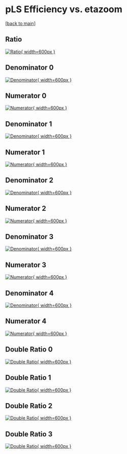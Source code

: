 # pLS Efficiency vs. etazoom

[[back to main](./)]



## Ratio

[![Ratio](../mtv/var/pLS_loweta_0_0_eff_etazoom.png){ width=600px }](../mtv/var/pLS_loweta_0_0_eff_etazoom.pdf)

## Denominator 0

[![Denominator](../mtv/den/pLS_loweta_0_0_eff_etazoom_den0.png){ width=600px }](../mtv/den/pLS_loweta_0_0_eff_etazoom_den0.pdf)

## Numerator 0

[![Numerator](../mtv/num/pLS_loweta_0_0_eff_etazoom_num0.png){ width=600px }](../mtv/num/pLS_loweta_0_0_eff_etazoom_num0.pdf)

## Denominator 1

[![Denominator](../mtv/den/pLS_loweta_0_0_eff_etazoom_den1.png){ width=600px }](../mtv/den/pLS_loweta_0_0_eff_etazoom_den1.pdf)

## Numerator 1

[![Numerator](../mtv/num/pLS_loweta_0_0_eff_etazoom_num1.png){ width=600px }](../mtv/num/pLS_loweta_0_0_eff_etazoom_num1.pdf)

## Denominator 2

[![Denominator](../mtv/den/pLS_loweta_0_0_eff_etazoom_den2.png){ width=600px }](../mtv/den/pLS_loweta_0_0_eff_etazoom_den2.pdf)

## Numerator 2

[![Numerator](../mtv/num/pLS_loweta_0_0_eff_etazoom_num2.png){ width=600px }](../mtv/num/pLS_loweta_0_0_eff_etazoom_num2.pdf)

## Denominator 3

[![Denominator](../mtv/den/pLS_loweta_0_0_eff_etazoom_den3.png){ width=600px }](../mtv/den/pLS_loweta_0_0_eff_etazoom_den3.pdf)

## Numerator 3

[![Numerator](../mtv/num/pLS_loweta_0_0_eff_etazoom_num3.png){ width=600px }](../mtv/num/pLS_loweta_0_0_eff_etazoom_num3.pdf)

## Denominator 4

[![Denominator](../mtv/den/pLS_loweta_0_0_eff_etazoom_den4.png){ width=600px }](../mtv/den/pLS_loweta_0_0_eff_etazoom_den4.pdf)

## Numerator 4

[![Numerator](../mtv/num/pLS_loweta_0_0_eff_etazoom_num4.png){ width=600px }](../mtv/num/pLS_loweta_0_0_eff_etazoom_num4.pdf)

## Double Ratio 0

[![Double Ratio](../mtv/ratio/pLS_loweta_0_0_eff_etazoom_ratio0.png){ width=600px }](../mtv/ratio/pLS_loweta_0_0_eff_etazoom_ratio0.pdf)

## Double Ratio 1

[![Double Ratio](../mtv/ratio/pLS_loweta_0_0_eff_etazoom_ratio1.png){ width=600px }](../mtv/ratio/pLS_loweta_0_0_eff_etazoom_ratio1.pdf)

## Double Ratio 2

[![Double Ratio](../mtv/ratio/pLS_loweta_0_0_eff_etazoom_ratio2.png){ width=600px }](../mtv/ratio/pLS_loweta_0_0_eff_etazoom_ratio2.pdf)

## Double Ratio 3

[![Double Ratio](../mtv/ratio/pLS_loweta_0_0_eff_etazoom_ratio3.png){ width=600px }](../mtv/ratio/pLS_loweta_0_0_eff_etazoom_ratio3.pdf)

